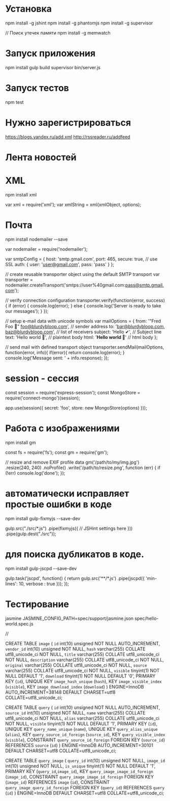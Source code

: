 Установка
=========

npm install -g jshint 
npm install -g phantomjs
npm install -g supervisor

// Поиск утечек памяти 
npm install -g memwatch


Запуск приложения
=================

npm install
gulp build
supervisor bin/server.js

Запуск тестов
=============

npm test

Нужно зарегистрироваться
========================

https://blogs.yandex.ru/add.xml
http://rssreader.ru/addfeed


Лента новостей
==============

<link rel=start href="https://davidwalsh.name/" title="David Walsh Blog">
<link rel=alternate type="application/atom+xml" title="David Walsh Blog Atom Feed" href="https://davidwalsh.name/feed/atom">
<link rel=alternate type="application/rss+xml" title="David Walsh Blog RSS 2.0 Feed" href="https://davidwalsh.name/feed">
<link rel=alternate type=text/xml title="David Walsh Blog RSS 0.92 Feed" href="https://davidwalsh.name/feed/rss">


XML
===

npm install xml

var xml = require('xml');
var xmlString = xml(xmlObject, options);


Почта
=====

npm install nodemailer --save

var nodemailer = require('nodemailer');

var smtpConfig = {
    host: 'smtp.gmail.com',
    port: 465,
    secure: true, // use SSL
    auth: {
        user: 'user@gmail.com',
        pass: 'pass'
    }
};

// create reusable transporter object using the default SMTP transport
var transporter = nodemailer.createTransport('smtps://user%40gmail.com:pass@smtp.gmail.com');

// verify connection configuration
transporter.verify(function(error, success) {
   if (error) {
        console.log(error);
   } else {
        console.log('Server is ready to take our messages');
   }
});

// setup e-mail data with unicode symbols
var mailOptions = {
    from: '"Fred Foo 👥" <foo@blurdybloop.com>', // sender address
    to: 'bar@blurdybloop.com, baz@blurdybloop.com', // list of receivers
    subject: 'Hello ✔', // Subject line
    text: 'Hello world 🐴', // plaintext body
    html: '<b>Hello world 🐴</b>' // html body
};

// send mail with defined transport object
transporter.sendMail(mailOptions, function(error, info){
    if(error){
        return console.log(error);
    }
    console.log('Message sent: ' + info.response);
});

session - сессия
================

const session = require('express-session');
const MongoStore = require('connect-mongo')(session);

app.use(session({
    secret: 'foo',
    store: new MongoStore(options)
}));

Работа с изображениями
======================

npm install gm

const fs = require('fs');
const gm = require('gm');

// resize and remove EXIF profile data
gm('/path/to/my/img.jpg')
.resize(240, 240)
.noProfile()
.write('/path/to/resize.png', function (err) {
  if (!err) console.log('done');
});

# автоматически исправляет простые ошибки в коде
npm install gulp-fixmyjs --save-dev

gulp.src("./src/*.js")
    .pipe(fixmyjs({
        // JSHint settings here
    }))
    .pipe(gulp.dest("./src"));

# для поиска дубликатов в коде.
npm install gulp-jscpd --save-dev

gulp.task('jscpd', function() {
  return gulp.src('**/*.js')
    .pipe(jscpd({
      'min-lines': 10,
      verbose    : true
    }));
});


Тестирование
============

jasmine JASMINE_CONFIG_PATH=spec/support/jasmine.json spec/hello-world.spec.js


//

CREATE TABLE `image` (
  `id` int(10) unsigned NOT NULL AUTO_INCREMENT,
  `vendor_id` int(10) unsigned NOT NULL,
  `hash` varchar(255) COLLATE utf8_unicode_ci NOT NULL,
  `title` varchar(255) COLLATE utf8_unicode_ci NOT NULL,
  `description` varchar(255) COLLATE utf8_unicode_ci NOT NULL,
  `original` varchar(255) COLLATE utf8_unicode_ci NOT NULL,
  `source` varchar(255) COLLATE utf8_unicode_ci NOT NULL,
  `visible` tinyint(1) NOT NULL DEFAULT '1',
  `download` tinyint(1) NOT NULL DEFAULT '0',
  PRIMARY KEY (`id`),
  UNIQUE KEY `image_hash_unique` (`hash`),
  KEY `image_visible_index` (`visible`),
  KEY `image_download_index` (`download`)
) ENGINE=InnoDB AUTO_INCREMENT=38148 DEFAULT CHARSET=utf8 COLLATE=utf8_unicode_ci;

CREATE TABLE `query` (
  `id` int(10) unsigned NOT NULL AUTO_INCREMENT,
  `source_id` int(10) unsigned NOT NULL,
  `name` varchar(255) COLLATE utf8_unicode_ci NOT NULL,
  `alias` varchar(255) COLLATE utf8_unicode_ci NOT NULL,
  `visible` tinyint(1) NOT NULL DEFAULT '1',
  PRIMARY KEY (`id`),
  UNIQUE KEY `query_name_unique` (`name`),
  UNIQUE KEY `query_alias_unique` (`alias`),
  KEY `query_source_id_foreign` (`source_id`),
  KEY `query_visible_index` (`visible`),
  CONSTRAINT `query_source_id_foreign` FOREIGN KEY (`source_id`) REFERENCES `source` (`id`)
) ENGINE=InnoDB AUTO_INCREMENT=30101 DEFAULT CHARSET=utf8 COLLATE=utf8_unicode_ci;

CREATE TABLE `query_image` (
  `query_id` int(10) unsigned NOT NULL,
  `image_id` int(10) unsigned NOT NULL,
  `is_unique` tinyint(1) NOT NULL DEFAULT '1',
  PRIMARY KEY (`query_id`,`image_id`),
  KEY `query_image_image_id_foreign` (`image_id`),
  CONSTRAINT `query_image_image_id_foreign` FOREIGN KEY (`image_id`) REFERENCES `image` (`id`),
  CONSTRAINT `query_image_query_id_foreign` FOREIGN KEY (`query_id`) REFERENCES `query` (`id`)
) ENGINE=InnoDB DEFAULT CHARSET=utf8 COLLATE=utf8_unicode_ci;

